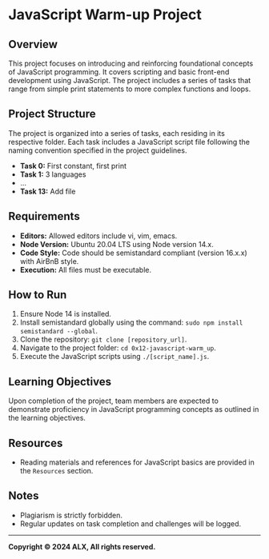 # JavaScript Warm-up Project

## Overview

This project focuses on introducing and reinforcing foundational concepts of JavaScript programming. It covers scripting and basic front-end development using JavaScript. The project includes a series of tasks that range from simple print statements to more complex functions and loops.

## Project Structure

The project is organized into a series of tasks, each residing in its respective folder. Each task includes a JavaScript script file following the naming convention specified in the project guidelines.

- **Task 0:** First constant, first print
- **Task 1:** 3 languages
- ...
- **Task 13:** Add file

## Requirements

- **Editors:** Allowed editors include vi, vim, emacs.
- **Node Version:** Ubuntu 20.04 LTS using Node version 14.x.
- **Code Style:** Code should be semistandard compliant (version 16.x.x) with AirBnB style.
- **Execution:** All files must be executable.

## How to Run

1. Ensure Node 14 is installed.
2. Install semistandard globally using the command: `sudo npm install semistandard --global`.
3. Clone the repository: `git clone [repository_url]`.
4. Navigate to the project folder: `cd 0x12-javascript-warm_up`.
5. Execute the JavaScript scripts using `./[script_name].js`.

## Learning Objectives

Upon completion of the project, team members are expected to demonstrate proficiency in JavaScript programming concepts as outlined in the learning objectives.

## Resources

- Reading materials and references for JavaScript basics are provided in the `Resources` section.

## Notes

- Plagiarism is strictly forbidden.
- Regular updates on task completion and challenges will be logged.

---

**Copyright © 2024 ALX, All rights reserved.**
